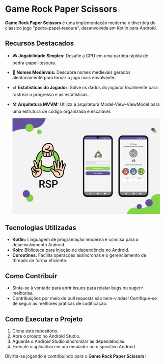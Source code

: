 # Game Rock Paper Scissors

**Game Rock Paper Scissors** é uma implementação moderna e divertida do clássico jogo "pedra-papel-tesoura", desenvolvida em Kotlin para Android.

## Recursos Destacados

- 🎮 **Jogabilidade Simples:** Desafie a CPU em uma partida rápida de pedra-papel-tesoura.
- 🏰 **Nomes Medievais:** Descubra nomes medievais gerados aleatoriamente para tornar o jogo mais envolvente.
- 📊 **Estatísticas do Jogador:** Salve os dados do jogador localmente para rastrear o progresso e as estatísticas.
- 🛠️ **Arquitetura MVVM:** Utiliza a arquitetura Model-View-ViewModel para uma estrutura de código organizada e escalável.

  ![Game Rock Paper Scissors](https://github.com/DiegoOliveiraa/Game-Rock-Paper-Scissors/blob/main/Image_app.jpeg?raw=true)

## Tecnologias Utilizadas

- **Kotlin:** Linguagem de programação moderna e concisa para o desenvolvimento Android.
- **Koin:** Biblioteca para injeção de dependência no Android.
- **Coroutines:** Facilita operações assíncronas e o gerenciamento de threads de forma eficiente.

## Como Contribuir

- Sinta-se à vontade para abrir issues para relatar bugs ou sugerir melhorias.
- Contribuições por meio de pull requests são bem-vindas! Certifique-se de seguir as melhores práticas de codificação.

## Como Executar o Projeto

1. Clone este repositório.
2. Abra o projeto no Android Studio.
3. Aguarde o Android Studio sincronizar as dependências.
4. Execute o aplicativo em um emulador ou dispositivo Android.

Divirta-se jogando e contribuindo para o **Game Rock Paper Scissors**!

